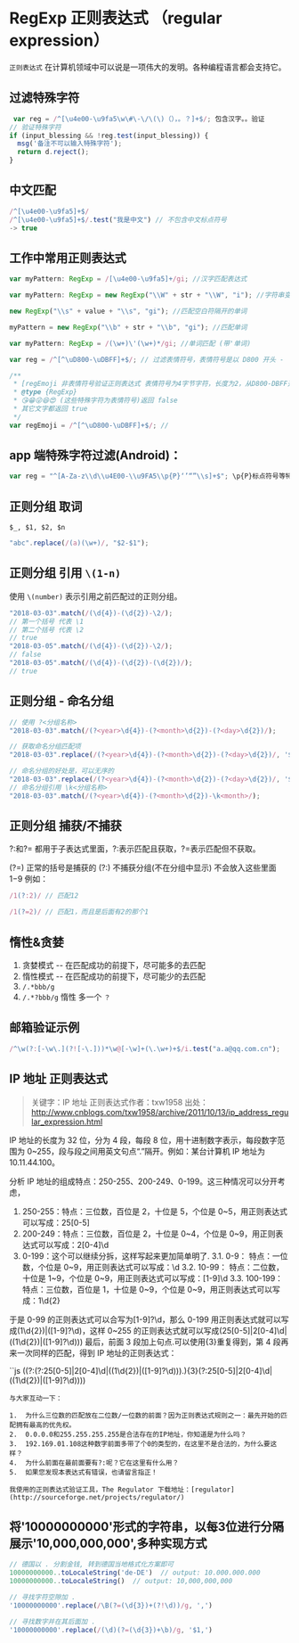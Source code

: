 # RegExp 正则表达式 （regular expression）

 `正则表达式` 在计算机领域中可以说是一项伟大的发明。各种编程语言都会支持它。

## 过滤特殊字符

```javascript
 var reg = /^[\u4e00-\u9fa5\w\#\-\/\(\)（），。？]+$/; 包含汉字。。验证
// 验证特殊字符
if (input_blessing && !reg.test(input_blessing)) {
  msg('备注不可以输入特殊字符');
  return d.reject();
}
```

## 中文匹配

```javascript
/^[\u4e00-\u9fa5]+$/
/^[\u4e00-\u9fa5]+$/.test("我是中文") // 不包含中文标点符号
-> true
```

## 工作中常用正则表达式

```javascript
var myPattern: RegExp = /[\u4e00-\u9fa5]+/gi; //汉字匹配表达式

var myPattern: RegExp = new RegExp("\\W" + str + "\\W", "i"); //字符串变量匹配, 匹配所有单词

new RegExp("\\s" + value + "\\s", "gi"); //匹配空白符隔开的单词

myPattern = new RegExp("\\b" + str + "\\b", "gi"); //匹配单词

var myPattern: RegExp = /(\w+)\'(\w+)*/gi; //单词匹配 (带'单词)

var reg = /^[^\uD800-\uDBFF]+$/; // 过滤表情符号，表情符号是以 D800 开头 -  DBFF 结尾的4字节字符

/**
 * [regEmoji 非表情符号验证正则表达式 表情符号为4字节字符，长度为2，从D800-DBFF开头的]
 * @type {RegExp}
 * 😘😁😜😆😍 (这些特殊字符为表情符号)返回 false
 * 其它文字都返回 true
 */
var regEmoji = /^[^\uD800-\uDBFF]+$/; //
```

## app 端特殊字符过滤(Android)：

```JavaScript
var reg = "^[A-Za-z\\d\\u4E00-\\u9FA5\\p{P}‘’“”\\s]+$"; \p{P}标点符号等特殊字符， JavaScript中无效（不支持？）
```

## 正则分组 取词

`$_, $1, $2, $n`

```js
"abc".replace(/(a)(\w+)/, "$2-$1");
```

## 正则分组 引用 `\(1-n)`

使用 `\(number)` 表示引用之前匹配过的正则分组。

```js
"2018-03-03".match(/(\d{4})-(\d{2})-\2/);
// 第一个括号 代表 \1
// 第二个括号 代表 \2
// true
"2018-03-05".match(/(\d{4})-(\d{2})-\2/);
// false
"2018-03-05".match(/(\d{4})-(\d{2})-(\d{2})/);
// true
```

## 正则分组 - 命名分组

```js
// 使用 ?<分组名称>
"2018-03-03".match(/(?<year>\d{4})-(?<month>\d{2})-(?<day>\d{2})/);

// 获取命名分组匹配项
"2018-03-03".replace(/(?<year>\d{4})-(?<month>\d{2})-(?<day>\d{2})/, '$<year>——$<month>——$<day>');

// 命名分组的好处是，可以无序的
"2018-03-03".replace(/(?<year>\d{4})-(?<month>\d{2})-(?<day>\d{2})/, '$<day>——$<month>——$<year>');
// 命名分组引用 \k<分组名称>
"2018-03-03".match(/(?<year>\d{4})-(?<month>\d{2})-\k<month>/);
```

## 正则分组 捕获/不捕获

?:和?= 都用于子表达式里面，?:表示匹配且获取，?=表示匹配但不获取。

(?=) 正常的括号是捕获的
(?:) 不捕获分组(不在分组中显示) 不会放入这些里面 $1-$9
例如：

```js
/1(?:2)/ // 匹配12

/1(?=2)/ // 匹配1，而且是后面有2的那个1
```

## 惰性&贪婪

1.  贪婪模式 -- 在匹配成功的前提下，尽可能多的去匹配
2.  惰性模式 -- 在匹配成功的前提下，尽可能少的去匹配
3.  `/.*bbb/g`
4.  `/.*?bbb/g` 惰性 多一个 `？`

## 邮箱验证示例

```js
/^\w(?:[-\w\.](?![-\.]))*\w@[-\w]+(\.\w+)+$/i.test("a.a@qq.com.cn");
```

## IP 地址 正则表达式

> 关键字：IP 地址 正则表达式作者：txw1958
> 出处：http://www.cnblogs.com/txw1958/archive/2011/10/13/ip_address_regular_expression.html

IP 地址的长度为 32 位，分为 4 段，每段 8 位，用十进制数字表示，每段数字范围为 0~255，段与段之间用英文句点“.”隔开。例如：某台计算机 IP 地址为 10.11.44.100。

分析 IP 地址的组成特点：250-255、200-249、0-199。这三种情况可以分开考虑，

1.  250-255：特点：三位数，百位是 2，十位是 5，个位是 0~5，用正则表达式可以写成：25[0-5]
2.  200-249：特点：三位数，百位是 2，十位是 0~4，个位是 0~9，用正则表达式可以写成：2[0-4]\d
3.  0-199：这个可以继续分拆，这样写起来更加简单明了.
    3.1. 0-9： 特点：一位数，个位是 0~9，用正则表达式可以写成：\d
    3.2. 10-99： 特点：二位数，十位是 1~9，个位是 0~9，用正则表达式可以写成：[1-9]\d
    3.3. 100-199：特点：三位数，百位是 1，十位是 0~9，个位是 0~9，用正则表达式可以写成：1\d{2}

于是 0-99 的正则表达式可以合写为[1-9]?\d，那么 0-199 用正则表达式就可以写成(1\d{2})|([1-9]?\d)，这样 0~255 的正则表达式就可以写成(25[0-5]|2[0-4]\d|((1\d{2})|([1-9]?\d)))
最后，前面 3 段加上句点.可以使用{3}重复得到，第 4 段再来一次同样的匹配，得到 IP 地址的正则表达式：

``js
((?:(?:25[0-5]|2[0-4]\d|((1\d{2})|([1-9]?\d)))\.){3}(?:25[0-5]|2[0-4]\d|((1\d{2})|([1-9]?\d))))

```
与大家互动一下：

1.  为什么三位数的匹配放在二位数/一位数的前面？因为正则表达式规则之一：最先开始的匹配拥有最高的优先权。
2.  0.0.0.0和255.255.255.255是合法存在的IP地址，你知道是为什么吗？
3.  192.169.01.108这种数字前面多带了个0的类型的，在这里不是合法的，为什么要这样？
4.  为什么前面在最前面要有?:呢？它在这里有什么用？
5.  如果您发现本表达式有错误，也请留言指正！

我使用的正则表达式验证工具，The Regulator 下载地址：[regulator](http://sourceforge.net/projects/regulator/)
```
## 将'10000000000'形式的字符串，以每3位进行分隔展示'10,000,000,000',多种实现方式

```js
// 德国以 . 分割金钱, 转到德国当地格式化方案即可
10000000000..toLocaleString('de-DE')  // output: 10.000.000.000
10000000000..toLocaleString()  // output: 10,000,000,000

// 寻找字符空隙加 .
'10000000000'.replace(/\B(?=(\d{3})+(?!\d))/g, ',')

// 寻找数字并在其后面加 . 
'10000000000'.replace(/(\d)(?=(\d{3})+\b)/g, '$1,')
```
